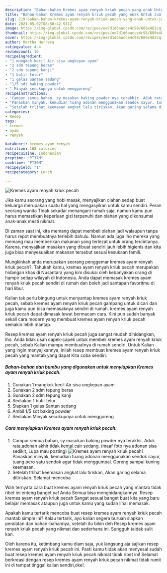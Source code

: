 ```yaml
---
description: "Bahan-bahan Kremes ayam renyah kriuk pecah yang enak Untuk Jualan"
title: "Bahan-bahan Kremes ayam renyah kriuk pecah yang enak Untuk Jualan"
slug: 219-bahan-bahan-kremes-ayam-renyah-kriuk-pecah-yang-enak-untuk-jualan
date: 2021-05-02T08:58:42.931Z
image: https://img-global.cpcdn.com/recipes/ee7d1d6aacce4c98/680x482cq70/kremes-ayam-renyah-kriuk-pecah-foto-resep-utama.jpg
thumbnail: https://img-global.cpcdn.com/recipes/ee7d1d6aacce4c98/680x482cq70/kremes-ayam-renyah-kriuk-pecah-foto-resep-utama.jpg
cover: https://img-global.cpcdn.com/recipes/ee7d1d6aacce4c98/680x482cq70/kremes-ayam-renyah-kriuk-pecah-foto-resep-utama.jpg
author: Martha Herrera
ratingvalue: 4.4
reviewcount: 10
recipeingredient:
- "1 mangkok kecil Air sisa ungkepan ayam"
- "2 sdm tepung beras"
- "2 sdm tepung kanji"
- "1 butir telur"
- "1 gelas Santan sedang"
- "1/5 sdt baking powder"
- " Minyak secukupnya untuk menggoreng"
recipeinstructions:
- "Campur semua bahan, sy masukan baking powder nya terakhir. Aduk rata,adonan akhir tidak kental.cair sedang. (maaf foto nya adonan sisa sedikit, Lupa mau posting)"
- "Panaskan minyak, kemudian tuang adonan menggunakan sendok sayur, tuang pero satu sendok agar tidak menggumpal. Goreng sampai kuning keemasan."
- "Setelah trlihat keemasan angkat lalu tiriskan, Akan garing selama ditiriskan. Selamat mencoba"
categories:
- Resep
tags:
- kremes
- ayam
- renyah

katakunci: kremes ayam renyah 
nutrition: 168 calories
recipecuisine: Indonesian
preptime: "PT37M"
cooktime: "PT30M"
recipeyield: "1"
recipecategory: Lunch

---
```



![Kremes ayam renyah kriuk pecah](https://img-global.cpcdn.com/recipes/ee7d1d6aacce4c98/680x482cq70/kremes-ayam-renyah-kriuk-pecah-foto-resep-utama.jpg)

Jika kamu seorang yang hobi masak, menyajikan olahan sedap buat keluarga merupakan suatu hal yang mengasyikan untuk kamu sendiri. Peran seorang  wanita Tidak sekadar menangani rumah saja, namun kamu pun harus memastikan keperluan gizi terpenuhi dan olahan yang dikonsumsi anak-anak mesti nikmat.

Di zaman  saat ini, kita memang dapat membeli olahan jadi walaupun tanpa harus repot membuatnya terlebih dahulu. Namun ada juga lho mereka yang memang mau memberikan makanan yang terlezat untuk orang tercintanya. Karena, menyajikan masakan yang dibuat sendiri jauh lebih higienis dan kita juga bisa menyesuaikan makanan tersebut sesuai kesukaan famili. 



Mungkinkah anda merupakan seorang penggemar kremes ayam renyah kriuk pecah?. Tahukah kamu, kremes ayam renyah kriuk pecah merupakan hidangan khas di Nusantara yang kini disukai oleh kebanyakan orang di hampir setiap wilayah di Indonesia. Anda dapat memasak kremes ayam renyah kriuk pecah sendiri di rumah dan boleh jadi santapan favoritmu di hari libur.

Kalian tak perlu bingung untuk menyantap kremes ayam renyah kriuk pecah, sebab kremes ayam renyah kriuk pecah gampang untuk dicari dan juga kamu pun bisa memasaknya sendiri di rumah. kremes ayam renyah kriuk pecah dapat dimasak lewat bermacam cara. Kini pun sudah banyak sekali cara modern yang membuat kremes ayam renyah kriuk pecah semakin lebih mantap.

Resep kremes ayam renyah kriuk pecah juga sangat mudah dihidangkan, lho. Anda tidak usah capek-capek untuk membeli kremes ayam renyah kriuk pecah, sebab Kalian mampu membuatnya di rumah sendiri. Untuk Kalian yang ingin menyajikannya, inilah resep membuat kremes ayam renyah kriuk pecah yang mantab yang dapat Kita coba sendiri.

<!--inarticleads1-->

##### Bahan-bahan dan bumbu yang digunakan untuk menyiapkan Kremes ayam renyah kriuk pecah:

1. Gunakan 1 mangkok kecil Air sisa ungkepan ayam
1. Gunakan 2 sdm tepung beras
1. Gunakan 2 sdm tepung kanji
1. Sediakan 1 butir telur
1. Siapkan 1 gelas Santan sedang
1. Ambil 1/5 sdt baking powder
1. Sediakan  Minyak secukupnya untuk menggoreng




<!--inarticleads2-->

##### Cara menyiapkan Kremes ayam renyah kriuk pecah:

1. Campur semua bahan, sy masukan baking powder nya terakhir. Aduk rata,adonan akhir tidak kental.cair sedang. (maaf foto nya adonan sisa sedikit, Lupa mau posting)
<img src="https://img-global.cpcdn.com/steps/22dc22809c3cec1f/160x128cq70/kremes-ayam-renyah-kriuk-pecah-langkah-memasak-1-foto.jpg" alt="Kremes ayam renyah kriuk pecah">1. Panaskan minyak, kemudian tuang adonan menggunakan sendok sayur, tuang pero satu sendok agar tidak menggumpal. Goreng sampai kuning keemasan.
1. Setelah trlihat keemasan angkat lalu tiriskan, Akan garing selama ditiriskan. Selamat mencoba




Wah ternyata cara buat kremes ayam renyah kriuk pecah yang mantab tidak ribet ini enteng banget ya! Anda Semua bisa menghidangkannya. Resep kremes ayam renyah kriuk pecah Sangat sesuai banget buat kita yang baru belajar memasak ataupun juga untuk kamu yang sudah lihai memasak.

Apakah kamu tertarik mencoba buat resep kremes ayam renyah kriuk pecah mantab simple ini? Kalau tertarik, ayo kalian segera buruan siapkan peralatan dan bahan-bahannya, setelah itu bikin deh Resep kremes ayam renyah kriuk pecah yang nikmat dan sederhana ini. Sungguh taidak sulit kan. 

Oleh karena itu, ketimbang kamu diam saja, yuk langsung aja sajikan resep kremes ayam renyah kriuk pecah ini. Pasti kamu tiidak akan menyesal sudah buat resep kremes ayam renyah kriuk pecah nikmat tidak ribet ini! Selamat berkreasi dengan resep kremes ayam renyah kriuk pecah nikmat tidak rumit ini di tempat tinggal kalian sendiri,oke!.

